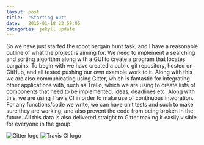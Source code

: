 ```yaml
---
layout: post
title:  "Starting out"
date:   2016-01-18 23:59:05
categories: jekyll update
---
```


So we have just started the robot bargain hunt task, and I have a reasonable
outline of what the project is aiming for. We need to implement a searching and
sorting algorithm along with a GUI to create a program that locates bargains. To
begin with we have created a public git repository, hosted on GitHub, and all
tested pushing our own example work to it. Along with this we are also
communicating using Gitter, which is fantastic for integrating other
applications with, such as Trello, which we are using to create lists of
components that need to be implemented, ideas, deadlines etc. Along with this,
we are using Travis CI in order to make use of continuous integration. For any
functions/code we write, we can have unit tests and such to make sure they are
working, and also prevent the code from being broken in the future. All this
data is also delivered straight to Gitter making it easily visible for everyone
in the group.


![Gitter logo](https://upload.wikimedia.org/wikipedia/en/2/2f/Gitter_logo.png)
![Travis CI logo](https://workablehr.s3.amazonaws.com/uploads/account/logo/11901/large_Mascot-fullcolor-png.png)

[jekyll]:      http://jekyllrb.com
[jekyll-gh]:   https://github.com/jekyll/jekyll
[jekyll-help]: https://github.com/jekyll/jekyll-help

